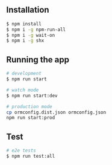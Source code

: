 
## Installation

```bash
$ npm install
$ npm i -g npm-run-all
$ npm i -g wait-on
$ npm i -g shx
```

## Running the app

```bash
# development
$ npm run start

# watch mode
$ npm run start:dev

# production mode
cp ormconfig.dist.json ormconfig.json
npm run start:prod
```

## Test

```bash
# e2e tests
$ npm run test:all
```
